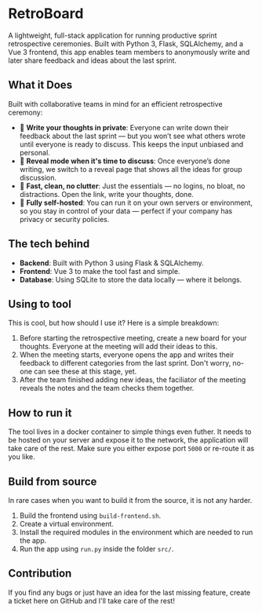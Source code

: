 # RetroBoard

A lightweight, full-stack application for running productive sprint retrospective ceremonies. Built with Python 3, Flask, SQLAlchemy, and a Vue 3 frontend, this app enables team members to anonymously write and later share feedback and ideas about the last sprint.

## What it Does

Built with collaborative teams in mind for an efficient retrospective ceremony:

- 🧠 **Write your thoughts in private**: Everyone can write down their feedback about the last sprint — but you won’t see what others wrote until everyone is ready to discuss. This keeps the input unbiased and personal.
- 👀 **Reveal mode when it's time to discuss**: Once everyone’s done writing, we switch to a reveal page that shows all the ideas for group discussion.
- 🚀 **Fast, clean, no clutter**: Just the essentials — no logins, no bloat, no distractions. Open the link, write your thoughts, done.
- 🔐 **Fully self-hosted**: You can run it on your own servers or environment, so you stay in control of your data — perfect if your company has privacy or security policies.

## The tech behind

- **Backend**: Built with Python 3 using Flask & SQLAlchemy.
- **Frontend**: Vue 3 to make the tool fast and simple.
- **Database**: Using SQLite to store the data locally — where it belongs.

## Using to tool

This is cool, but how should I use it? Here is a simple breakdown:

1. Before starting the retrospective meeting, create a new board for your thoughts. Everyone at the meeting will add their ideas to this.
2. When the meeting starts, everyone opens the app and writes their feedback to different categories from the last sprint. Don't worry, no-one can see these at this stage, yet.
3. After the team finished adding new ideas, the faciliator of the meeting reveals the notes and the team checks them together.

## How to run it

The tool lives in a docker container to simple things even futher. It needs to be hosted on your server and expose it to the network, the application will take care of the rest. Make sure you either expose port `5000` or re-route it as you like.

## Build from source

In rare cases when you want to build it from the source, it is not any harder.

1. Build the frontend using `build-frontend.sh`.
2. Create a virtual environment.
3. Install the required modules in the environment which are needed to run the app.
4. Run the app using `run.py` inside the folder `src/`.

## Contribution

If you find any bugs or just have an idea for the last missing feature, create a ticket here on GitHub and I'll take care of the rest!
